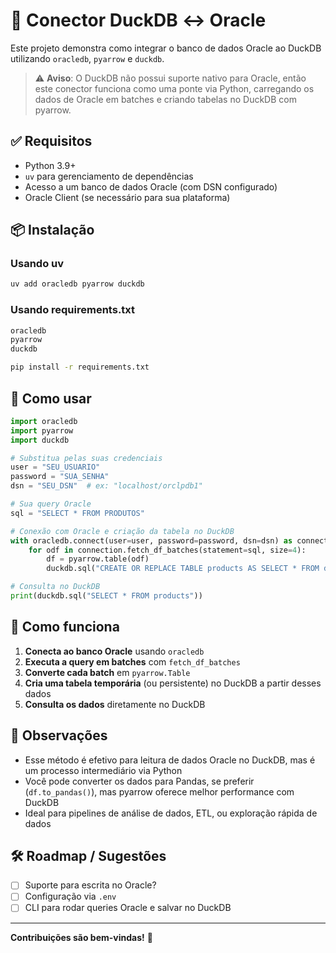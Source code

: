 # 🦆 Conector DuckDB ↔️ Oracle

Este projeto demonstra como integrar o banco de dados Oracle ao DuckDB utilizando `oracledb`, `pyarrow` e `duckdb`.

> ⚠️ **Aviso**: O DuckDB não possui suporte nativo para Oracle, então este conector funciona como uma ponte via Python, carregando os dados de Oracle em batches e criando tabelas no DuckDB com pyarrow.

## ✅ Requisitos

- Python 3.9+
- `uv` para gerenciamento de dependências
- Acesso a um banco de dados Oracle (com DSN configurado)
- Oracle Client (se necessário para sua plataforma)

## 📦 Instalação

### Usando uv

```bash
uv add oracledb pyarrow duckdb
```

### Usando requirements.txt

```txt
oracledb
pyarrow
duckdb
```

```bash
pip install -r requirements.txt
```

## 🚀 Como usar

```python
import oracledb
import pyarrow
import duckdb

# Substitua pelas suas credenciais
user = "SEU_USUARIO"
password = "SUA_SENHA"
dsn = "SEU_DSN"  # ex: "localhost/orclpdb1"

# Sua query Oracle
sql = "SELECT * FROM PRODUTOS"

# Conexão com Oracle e criação da tabela no DuckDB
with oracledb.connect(user=user, password=password, dsn=dsn) as connection:
    for odf in connection.fetch_df_batches(statement=sql, size=4):
        df = pyarrow.table(odf)
        duckdb.sql("CREATE OR REPLACE TABLE products AS SELECT * FROM df")

# Consulta no DuckDB
print(duckdb.sql("SELECT * FROM products"))
```

## 🧠 Como funciona

1. **Conecta ao banco Oracle** usando `oracledb`
2. **Executa a query em batches** com `fetch_df_batches`
3. **Converte cada batch** em `pyarrow.Table`
4. **Cria uma tabela temporária** (ou persistente) no DuckDB a partir desses dados
5. **Consulta os dados** diretamente no DuckDB

## 📝 Observações

- Esse método é efetivo para leitura de dados Oracle no DuckDB, mas é um processo intermediário via Python
- Você pode converter os dados para Pandas, se preferir (`df.to_pandas()`), mas pyarrow oferece melhor performance com DuckDB
- Ideal para pipelines de análise de dados, ETL, ou exploração rápida de dados

## 🛠️ Roadmap / Sugestões

- [ ] Suporte para escrita no Oracle?
- [ ] Configuração via `.env`
- [ ] CLI para rodar queries Oracle e salvar no DuckDB

---


**Contribuições são bem-vindas!** 🎉
